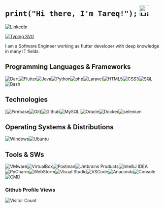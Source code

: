 # `print("Hi there, I'm Tareq!");` <img src="https://user-images.githubusercontent.com/1303154/88677602-1635ba80-d120-11ea-84d8-d263ba5fc3c0.gif" width="35px" height="35px" alt="Hi!">

[![LinkedIn](https://img.shields.io/badge/LinkedIn-%230077B5.svg?&style=flat-square&logo=linkedin&logoColor=white)](https://www.linkedin.com/in/tareq-abunasser/)


[![Typing SVG](https://readme-typing-svg.herokuapp.com?font=Fira+Code&size=24&pause=1000&width=435&lines=Software+Engineer;Flutter+Developer;Python+Developer;Java+Developer;Linux+Administrator;Network+Engineer;Laravel+Developer)](https://git.io/typing-svg)

I am a Software Engineer working as flutter developer with deep knowledge in many IT fields.

## Programming Languages & Frameworks

![Dart](https://img.icons8.com/color/35/dart.png)![Flutter](https://img.icons8.com/color/35/flutter.png)![Java](https://img.icons8.com/color/35/java-coffee-cup-logo--v1.png)![Python](https://img.icons8.com/color/35/python--v1.png)![php](https://www.php.net/images/logos/new-php-logo.png)![Laravel](https://upload.wikimedia.org/wikipedia/commons/9/9a/Laravel.svg)![HTML5](https://img.icons8.com/color/35/html-5.png)![CSS3](https://img.icons8.com/color/35/css3.png)![SQL](https://img.icons8.com/external-soft-fill-juicy-fish/35/external-sql-coding-and-development-soft-fill-soft-fill-juicy-fish.png)![Bash](https://img.icons8.com/plasticine/35/bash.png)

## Technologies

)![Firebase](https://img.icons8.com/?id=62452&size=35&color=000000)![Git](https://img.icons8.com/color/35/git.png))![Github](https://img.icons8.com/?id=52539&size=35)![MySQL](https://img.icons8.com/?id=UFXRpPFebwa2&size=35) ![Oracle](https://img.icons8.com/color/35/oracle-logo.png)![Docker](https://img.icons8.com/color/35/docker.png)![selenium](https://seeklogo.com/images/S/selenium-logo-A1B53CEFB0-seeklogo.com.png)


## Operating Systems & Distributions

![Windows](https://img.icons8.com/color/35/windows-10.png)![Ubuntu](https://img.icons8.com/color/35/ubuntu--v1.png)


## Tools & SWs

![VMware](https://img.icons8.com/?id=mkkp6yt38FVq&size=35)![VirtualBox](https://img.icons8.com/?id=38792&size=35)![Postman](https://img.icons8.com/external-tal-revivo-color-tal-revivo/35/external-postman-is-the-only-complete-api-development-environment-logo-color-tal-revivo.png)![Jetbrains Products](https://img.icons8.com/color/35/jetbrains.png)![IntelliJ IDEA](https://img.icons8.com/?id=61466&size=35)![PyCharm](https://img.icons8.com/?id=117121&size=35)![WebStorm](https://img.icons8.com/?id=32sNCVhNAx9Y&size=35)![Visual Studio](https://img.icons8.com/?id=y7WGoWNuIWac&size=35)![VSCode](https://img.icons8.com/color/35/visual-studio-code-2019.png)![Anaconda](https://img.icons8.com/fluency/35/anaconda--v2.png)![Console](https://img.icons8.com/color/35/console.png)![CMD](https://img.icons8.com/?id=19291&size=35)


### Github Profile Views

![Visitor Count](https://profile-counter.glitch.me/{tareqAbuNasser}/count.svg)
